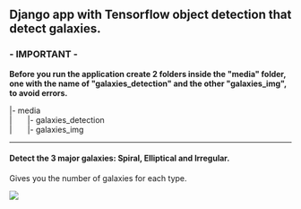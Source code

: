 <h2>Django app with Tensorflow object detection that detect galaxies.</h2>

<h3>- IMPORTANT -</h3>
<p><strong>Before you run the application create 2 folders inside the "media" folder, one with the name of "galaxies_detection" and the other "galaxies_img", to avoid errors.</strong><p>

<p>|- media<br>
   |&nbsp;&nbsp;&nbsp;&nbsp;&nbsp;&nbsp;&nbsp;|- galaxies_detection<br>
   |&nbsp;&nbsp;&nbsp;&nbsp;&nbsp;&nbsp;&nbsp;|- galaxies_img</p>
   
   <hr>
   
   <h4>Detect the 3 major galaxies: Spiral, Elliptical and Irregular.</h4>
   <p>Gives you the number of galaxies for each type.</p>
   
   
   <img src="https://github.com/Ariel0123/django-galaxy-detection/blob/master/label4.jpg">

   
   
   
   
   

